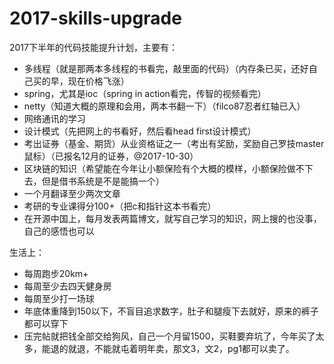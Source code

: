 # 2017-skills-upgrade
2017下半年的代码技能提升计划，主要有：
- 多线程（就是那两本多线程的书看完，敲里面的代码）（内存条已买，还好自己买的早，现在价格飞涨）
- spring，尤其是ioc（spring in action看完，传智的视频看完）
- netty（知道大概的原理和会用，两本书翻一下）（filco87忍者红轴已入）
- 网络通讯的学习
- 设计模式（先把网上的书看好，然后看head first设计模式）
- 考出证券（基金、期货）从业资格证之一（考出有奖励，奖励自己罗技master鼠标）（已报名12月的证券，@2017-10-30）
- 区块链的知识（希望能在今年让小额保险有个大概的模样，小额保险做不下去，但是借书系统是不是能搞一个）
- 一个月翻译至少两次文章
- 考研的专业课得分100+（把c和指针这本书看完）
- 在开源中国上，每月发表两篇博文，就写自己学习的知识，网上搜的也没事，自己的感悟也可以

生活上：
- 每周跑步20km+
- 每周至少去四天健身房
- 每周至少打一场球
- 年底体重降到150以下，不盲目追求数字，肚子和腿瘦下去就好，原来的裤子都可以穿下
- 压完帖就把钱全部交给狗风，自己一个月留1500，买鞋要弃坑了，今年买了太多，能退的就退，不能就屯着明年卖，那文3，文2，pg1都可以卖了。